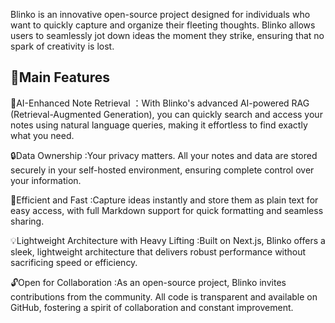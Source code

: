 Blinko is an innovative open-source project designed for individuals who want to quickly capture and organize their fleeting thoughts. Blinko allows users to seamlessly jot down ideas the moment they strike, ensuring that no spark of creativity is lost.

## 🚀Main Features

🤖AI-Enhanced Note Retrieval ：With Blinko's advanced AI-powered RAG (Retrieval-Augmented Generation), you can quickly search and access your notes using natural language queries, making it effortless to find exactly what you need.

🔒Data Ownership :Your privacy matters. All your notes and data are stored securely in your self-hosted environment, ensuring complete control over your information.

🚀Efficient and Fast :Capture ideas instantly and store them as plain text for easy access, with full Markdown support for quick formatting and seamless sharing.

💡Lightweight Architecture with Heavy Lifting :Built on Next.js, Blinko offers a sleek, lightweight architecture that delivers robust performance without sacrificing speed or efficiency.

🔓Open for Collaboration :As an open-source project, Blinko invites contributions from the community. All code is transparent and available on GitHub, fostering a spirit of collaboration and constant improvement.